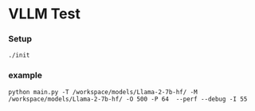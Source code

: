 # VLLM Test

### Setup

```shell
./init
```


### example

```shell
python main.py -T /workspace/models/Llama-2-7b-hf/ -M /workspace/models/Llama-2-7b-hf/ -O 500 -P 64  --perf --debug -I 55
```